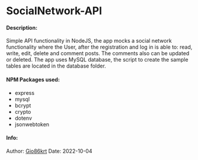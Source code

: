 # SocialNetwork-API

#### Description:

Simple API functionality in NodeJS, the app mocks a social network functionality where the User, after the registration and log in is able to:
read, write, edit, delete and comment posts. The comments also can be updated or deleted.
The app uses MySQL database, the script to create the sample tables are located in the database folder.

#### NPM Packages used:

- express
- mysql
- bcrypt
- crypto
- dotenv
- jsonwebtoken

#### Info:

Author: [Gio86krt](https://github.com/Gio86krt)
Date: 2022-10-04

